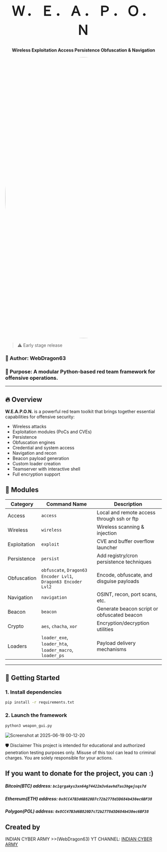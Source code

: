 <h1 align="center" style="font-size:3em; letter-spacing:0.1em;">
    Ｗ．Ｅ．Ａ．Ｐ．Ｏ．Ｎ
</h1>
<p align="center"><strong>Wireless Exploitation Access Persistence Obfuscation & Navigation</strong></p>

<p align="center">
  <img src="https://github.com/user-attachments/assets/3a0dda7e-60fb-4c95-93c5-9dd5e0048db0"
       alt="Circular logo"
       width="900"
       style="border-radius:50%;">
</p>

> :warning: Early stage release

### 👤 Author: WebDragon63  
### 🎯 Purpose: A modular Python-based red team framework for offensive operations.

---

## 🔥 Overview

**W.E.A.P.O.N.** is a powerful red team toolkit that brings together essential capabilities for offensive security:
- Wireless attacks
- Exploitation modules (PoCs and CVEs)
- Persistence
- Obfuscation engines
- Credential and system access
- Navigation and recon
- Beacon payload generation
- Custom loader creation
- Teamserver with interactive shell
- Full encryption support



## 🧠 Modules

| Category      | Command Name     | Description                                 |
|---------------|------------------|---------------------------------------------|
| Access        | `access`         | Local and remote access through ssh or ftp  |
| Wireless      | `wireless`       | Wireless scanning & injection               |
| Exploitation  | `exploit`        | CVE and buffer overflow launcher            |
| Persistence   | `persist`        | Add registry/cron persistence techniques    |
| Obfuscation   | `obfuscate`, `Dragon63 Encoder Lvl1`, `Dragon63 Encoder Lvl2`      | Encode, obfuscate, and disguise payloads    |
| Navigation    | `navigation`     | OSINT, recon, port scans, etc.              |
| Beacon        | `beacon`         | Generate beacon script or obfuscated beacon |
| Crypto        | `aes`, `chacha`, `xor` | Encryption/decryption utilities |
| Loaders       | `loader_exe`, `loader_hta`, `loader_macro`, `loader_ps` | Payload delivery mechanisms |

---

## 🚀 Getting Started

### 1. Install dependencies
```bash
pip install -r requirements.txt
```
### 2. Launch the framework
```bash
python3 weapon_gui.py
```
![Screenshot at 2025-06-19 00-12-20](https://github.com/user-attachments/assets/f11293e8-80c2-4838-b7fa-93b5f21edc6e)

🛡 Disclaimer
This project is intended for educational and authorized penetration testing purposes only.
Misuse of this tool can lead to criminal charges. You are solely responsible for your actions.

## If you want to donate for the project, you can :)
##### Bitcoin(BTC) address: `bc1qrgakys3xn64g74422m3v6avhd7as3hgejsqs7d`
##### Ethereum(ETH) address: `0x8CC47B3d6B820D7c72b2778d3D684b430ec6BF38`
##### Polygon(POL) address: `0x8CC47B3d6B820D7c72b2778d3D684b430ec6BF38`

## Created by
INDIAN CYBER ARMY >>(WebDragon63)
YT CHANNEL: [INDIAN CYBER ARMY](https://www.youtube.com/@indiancyberarmy5)
